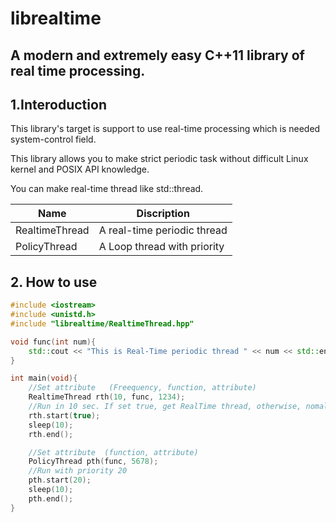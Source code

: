 librealtime
==============
## A modern and extremely easy C++11 library of real time processing.

## 1.Interoduction

This library's target is support to use real-time processing
which is needed system-control field.

This library allows you to make strict periodic task 
without difficult Linux kernel and POSIX API knowledge. 

You can make real-time thread like std::thread.

|Name|Discription|
|----|-----------|
|RealtimeThread|A real-time periodic thread|
|PolicyThread|A Loop thread with priority|

## 2. How to use

```cpp
#include <iostream>
#include <unistd.h>
#include "librealtime/RealtimeThread.hpp"

void func(int num){
	std::cout << "This is Real-Time periodic thread " << num << std::endl;
}

int main(void){
    //Set attribute   (Freequency, function, attribute)
	RealtimeThread rth(10, func, 1234);
	//Run in 10 sec. If set true, get RealTime thread, otherwise, nomal priodic thread.
	rth.start(true);
	sleep(10);
	rth.end();

	//Set attribute  (function, attribute)
	PolicyThread pth(func, 5678);
	//Run with priority 20
	pth.start(20);
	sleep(10);
	pth.end();
}

